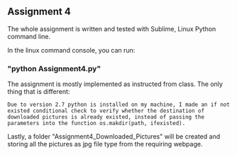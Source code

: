 
## Assignment 4 

The whole assignment is written and tested with Sublime, Linux Python command line. 


In the linux command console, you can run:

### "python Assignment4.py" 



The assignment is mostly implemented as instructed from class. The only thing that is different:

    Due to version 2.7 python is installed on my machine, I made an if not existed conditional check to verify whether the destination of downloaded pictures is already existed, instead of passing the parameters into the function os.makdir(path, ifexisted). 

Lastly, a folder "Assignment4_Downloaded_Pictures" will be created and storing all the pictures as jpg  file type from the requiring webpage.

